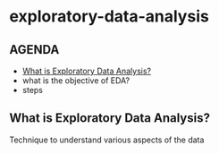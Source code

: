 # exploratory-data-analysis
## AGENDA
* [What is Exploratory Data Analysis?](#What-is-Exploratory-Data-Analysis?)
* what is the objective of EDA?
* steps
##  What is Exploratory Data Analysis?
Technique to understand various aspects of the data
